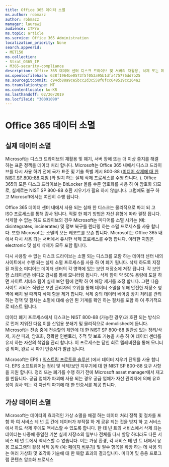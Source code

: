 ```yaml
---
title: Office 365 데이터 소멸
ms.author: robmazz
author: robmazz
manager: laurawi
audience: ITPro
ms.topic: article
ms.service: Office 365 Administration
localization_priority: None
search.appverid:
- MET150
ms.collection:
- Strat_O365_IP
- M365-security-compliance
description: Office 365 데이터 센터 디스크 드라이브 및 서버의 재활용, 삭제 또는 폐기와 관련 된 Microsoft 정책에 대 한 개요입니다.
ms.openlocfilehash: 638f1964be0573f5f053a95b1dfa475776dd7b25
ms.sourcegitcommit: c94cb88a9ce5bcc2d3c558f0fcc648519cc264a2
ms.translationtype: MT
ms.contentlocale: ko-KR
ms.lasthandoff: 02/20/2019
ms.locfileid: "30091090"
---
```

# <a name="office-365-data-destruction"></a>Office 365 데이터 소멸

## <a name="physical-data-destruction"></a>실제 데이터 소멸

Microsoft는 디스크 드라이브의 재활용 및 폐기, 서버 장애 또는 더 이상 중지를 해결 하는 표준 정책을 데이터 처리 합니다. Microsoft는 Office 365 내에서 디스크 드라이브를 다시 사용 하기 전에 국가 표준 및 기술 특별 게시 800-88 ([미디어 삭제에 대 한 NIST SP 800-88 지침](http://nvlpubs.nist.gov/nistpubs/SpecialPublications/NIST.SP.800-88r1.pdf) )와 일치 하는 실제 삭제 프로세스를 수행 합니다. ). Office 365의 모든 디스크 드라이브는 BitLocker 볼륨 수준 암호화를 사용 하 여 암호화 되므로, 실제로는 NIST SP 800-88 호환 지우기가 필요 하지 않습니다. 그럼에도 불구 하 고 Microsoft에서는 여전히 수행 됩니다.

Office 365 데이터 센터 내에서 사용 되는 실패 한 디스크는 물리적으로 파괴 되 고 ISO 프로세스를 통해 감사 됩니다. 적절 한 폐기 방법은 자산 유형에 따라 결정 됩니다. 삭제할 수 없는 하드 드라이브의 경우 Microsoft는 미디어를 소멸 시키는 (예: disintegrates, incinerates) 및 정보 복구를 렌더링 하는 소멸 프로세스를 사용 합니다. 또한 Microsoft는 소멸의 모든 레코드를 보존 합니다. Microsoft는 Office 365 내에서 다시 사용 되는 서버에서 유사한 삭제 프로세스를 수행 합니다. 이러한 지침은 electronic 및 실제 삭제가 모두 포함 됩니다.

다시 사용할 수 없는 디스크 드라이브는 소멸 되는 디스크를 포함 하는 데이터 센터 내의 사이트에서 수행 되는 실제 소멸 프로세스를 사용 하 여 폐기 됩니다. 삭제 하도록 지정 된 저장소 미디어는 데이터 센터의 각 영역에 있는 보안 저장소에 저장 됩니다. 각 보안 함 스테이션은 비디오 감시를 통해 모니터링 됩니다. 삭제 함이 약 50% 용량에 도달 하면 사이트 서비스 팀이 실제 보안 팀에 연락 하 여 해당 제거를 조정 합니다. 그런 다음 사이트 서비스 직원은 보안 관리자의 호위를 통해 데이터 소멸을 위해 안전한 저장소 영역에 배치 될 때까지 삭제 함을 제거 합니다. 삭제 중의 데이터 베어링 장치 처리를 관리 하는 정책 및 절차는 소멸에 대해 승인 된 기계를 확인 하는 절차를 포함 하 여 주기적으로 테스트 됩니다.

데이터 폐기 프로세스에서 디스크는 NIST 800-88 (가능한 경우)과 호환 되는 방식으로 먼저 지워진 다음,이를 산업용 분쇄기 및 물리적으로 demolished에 둡니다. Microsoft는 전송 중에 전송할의 체인에 대 한 NIST SP 800-88 일관성 있는 정리/삭제, 자산 파괴, 암호화, 정확한 인벤토리, 추적 및 보호 기능을 사용 하 여 데이터 센터를 유지 하는 자산의 책임을 관리 합니다. 이 프로세스는 닫힌 회로 텔레비전을 통해 모니터링 되며, 완료 시 파기 인증서가 발급 됩니다.

Microsoft는 EPS ( [익스트림 프로토콜 솔루션](http://www.enterprisedataerasure.com/) )에서 데이터 지우기 단위를 사용 합니다. EPS 소프트웨어는 정리 및 삭제/보안 지우기에 대 한 NIST SP 800-88 요구 사항을 지원 합니다. 정리 또는 폐기를 수행 하기 전에 Microsoft asset manager에서 재고를 만듭니다. 공급 업체가 파괴에 사용 되는 경우 공급 업체가 자산 관리자에 의해 유효성이 검사 되는 각 자산의 파괴에 대 한 인증서를 제공 합니다.

## <a name="virtual-data-destruction"></a>가상 데이터 소멸

Microsoft는 데이터의 효과적인 가상 소멸을 해결 하는 데이터 처리 정책 및 절차를 포함 하 여 서비스 테 넌 트 간에 데이터가 부적절 하 게 공유 되는 것을 방지 하 고 서비스에서 하드 삭제 후에도 액세스할 수 있도록 합니다. 한 테 넌 트의 서비스에서 삭제 되는 데이터는 나중에 동일한 기본 실제 저장소의 일부나 전체를 다시 할당 하더라도 다른 서비스 테 넌 트에서 액세스할 수 없습니다. 이는 가상 환경, 각 서비스 테 넌 트 내에서 응용 프로그램의 활성 삭제 동작 (예: [페이지 비우기](https://docs.microsoft.com/office365/securitycompliance/office-365-exchange-online-data-deletion#page-zeroing)) 및 필수 항목을 확장 하는 데 사용 되는 여러 가상화 및 조각화 기술에 대 한 복합 효과의 결과입니다. 미디어 및 응용 프로그램 콘텐츠 암호화 프로세스